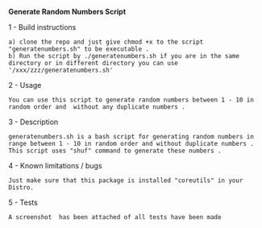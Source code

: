 ******Generate Random Numbers Script******

1 - Build instructions

    a) clone the repo and just give chmod +x to the script "generatenumbers.sh" to be executable .
    b) Run the script by ./generatenumbers.sh if you are in the same directory or in different directory you can use '/xxx/zzz/generatenumbers.sh'

2 - Usage

    You can use this script to generate random numbers between 1 - 10 in random order and  without any duplicate numbers .

3 - Description

    generatenumbers.sh is a bash script for generating random numbers in range between 1 - 10 in random order and without duplicate numbers .
    This script uses "shuf" command to generate these numbers .

4 - Known limitations / bugs

    Just make sure that this package is installed "coreutils" in your Distro.

5 - Tests 

    A screenshot  has been attached of all tests have been made
